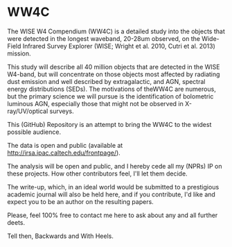# WW4C

The WISE W4 Compendium (WW4C) is a detailed study into the objects that were detected in the longest waveband, 20-28um observed, on the Wide-Field Infrared Survey Explorer (WISE; Wright et al. 2010, Cutri et al. 2013) mission. 

This study will describe all 40 million objects that are detected in the WISE W4-band, but will concentrate on those objects most affected by radiating dust emission and well described by extragalactic, and AGN, spectral energy distributions (SEDs).  The motivations of theWW4C are numerous, but the primary science we will pursue is the identification of bolometric luminous AGN, especially those that might not be observed in X-ray/UV/optical surveys.

This (GitHub) Repository is an attempt to bring the WW4C to the widest possible audience. 

The data is open and public (available at http://irsa.ipac.caltech.edu/frontpage/). 

The analysis will be open and public, and I hereby cede all my (NPRs) IP on these projects. 
How other contributors feel, I'll let them decide. 

The write-up, which, in an ideal world would be submitted to a prestigious academic journal 
will also be held here, and if you contribute, I'd like and expect you to be an author on the resulting 
papers. 

Please, feel 100% free to contact me here to ask about any and all further deets. 

Tell then, 
Backwards and With Heels. 



